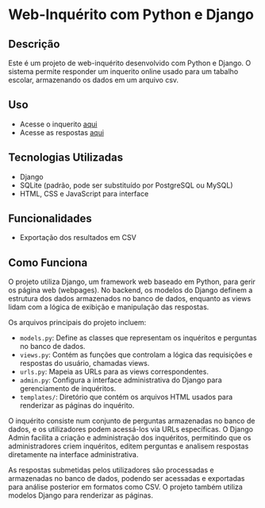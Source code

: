 # Web-Inquérito com Python e Django

## Descrição
Este é um projeto de web-inquérito desenvolvido com Python e Django. O sistema permite responder um inquerito online usado para um tabalho escolar, armazenando os dados em um arquivo csv.

## Uso
- Acesse o inquerito [aqui](https://cristian14.pythonanywhere.com/results)
- Acesse as respostas [aqui](https://cristian14.pythonanywhere.com/survey)

## Tecnologias Utilizadas
- Django
- SQLite (padrão, pode ser substituído por PostgreSQL ou MySQL)
- HTML, CSS e JavaScript para interface

## Funcionalidades
- Exportação dos resultados em CSV

## Como Funciona

O projeto utiliza Django, um framework web baseado em Python, para gerir os página web (webpages). No backend, os modelos do Django definem a estrutura dos dados armazenados no banco de dados, enquanto as views lidam com a lógica de exibição e manipulação das respostas.

Os arquivos principais do projeto incluem:

- `models.py`: Define as classes que representam os inquéritos e perguntas no banco de dados.
- `views.py`: Contém as funções que controlam a lógica das requisições e respostas do usuário, chamadas views.
- `urls.py`: Mapeia as URLs para as views correspondentes.
- `admin.py`: Configura a interface administrativa do Django para gerenciamento de inquéritos.
- `templates/`: Diretório que contém os arquivos HTML usados para renderizar as páginas do inquérito.

O inquérito consiste num conjunto de perguntas armazenadas no banco de dados, e os utilizadores podem acessá-los via URLs específicas. O Django Admin facilita a criação e administração dos inquéritos, permitindo que os administradores criem inquéritos, editem perguntas e analisem respostas diretamente na interface administrativa.

As respostas submetidas pelos utilizadores são processadas e armazenadas no banco de dados, podendo ser acessadas e exportadas para análise posterior em formatos como CSV. O projeto também utiliza modelos Django para renderizar as páginas.
